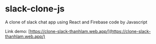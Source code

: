 # slack-clone-js

A clone of slack chat app using React and Firebase code by Javascript

Link demo: [https://clone-slack-thanhlam.web.app/](https://clone-slack-thanhlam.web.app/)
